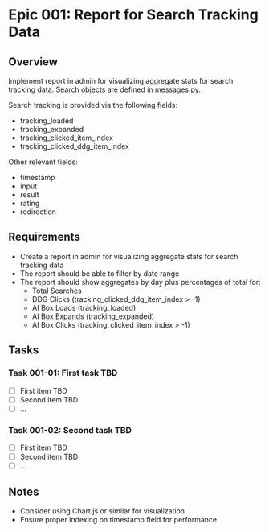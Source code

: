 <!-- add to epics/epic-<epic_number>-<epic_description>.md -- ex: epic-001-report-for-search-tracking-data.md -->
# Epic 001: Report for Search Tracking Data

## Overview
Implement report in admin for visualizing aggregate stats for search tracking data.
Search objects are defined in messages.py.

Search tracking is provided via the following fields:
- tracking_loaded
- tracking_expanded
- tracking_clicked_item_index
- tracking_clicked_ddg_item_index

Other relevant fields:
- timestamp
- input
- result
- rating
- redirection

## Requirements
- Create a report in admin for visualizing aggregate stats for search tracking data
- The report should be able to filter by date range
- The report should show aggregates by day plus percentages of total for:
  - Total Searches
  - DDG Clicks (tracking_clicked_ddg_item_index > -1)
  - AI Box Loads (tracking_loaded)
  - AI Box Expands (tracking_expanded)
  - AI Box Clicks (tracking_clicked_item_index > -1)

## Tasks

### Task 001-01: First task TBD
- [ ] First item TBD
- [ ] Second item TBD
- [ ] ...

### Task 001-02: Second task TBD
- [ ] First item TBD
- [ ] Second item TBD
- [ ] ...

## Notes
- Consider using Chart.js or similar for visualization
- Ensure proper indexing on timestamp field for performance




